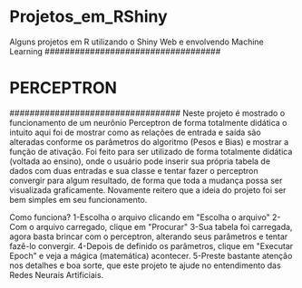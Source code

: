 # Projetos_em_RShiny
Alguns projetos em R utilizando o Shiny Web e envolvendo Machine Learning
################################### 
#       PERCEPTRON                #                  
##################################
Neste projeto é mostrado o funcionamento de um neurônio Perceptron de forma totalmente didática 
o intuito aqui foi de mostrar como as relações de entrada e saída são alteradas conforme os parâmetros do algoritmo (Pesos e Bias) e mostrar a função de ativação. 
Foi feito para ser utilizado de forma totalmente didática (voltada ao ensino), onde o usuário pode inserir sua própria tabela de dados com duas entradas e sua classe e tentar fazer o perceptron convergir para algum resultado, de forma que toda a mudança possa ser visualizada graficamente. Novamente reitero que a ideia do projeto foi ser bem simples em seu funcionamento. 
 
 Como funciona? 
 1-Escolha o arquivo clicando em "Escolha o arquivo" 
 2-Com o arquivo carregado, clique em "Procurar" 
 3-Sua tabela foi carregada, agora basta brincar com o perceptron, alterando seus parâmetros e tentar fazê-lo convergir. 
 4-Depois de definido os parâmetros, clique em "Executar Epoch" e veja a mágica (matemática) acontecer. 
 5-Preste bastante atenção nos detalhes e boa sorte, que este projeto te ajude no entendimento das Redes Neurais Artificiais.
